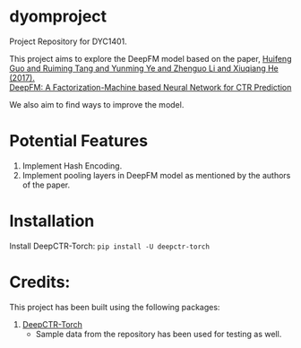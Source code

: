 # dyomproject

Project Repository for DYC1401.

This project aims to explore the DeepFM model based on the paper,
[Huifeng Guo and Ruiming Tang and Yunming Ye and Zhenguo Li and Xiuqiang He (2017).<br> DeepFM: A Factorization-Machine based Neural Network for CTR Prediction](https://arxiv.org/abs/1703.04247v1)

We also aim to find ways to improve the model.

# Potential Features
1. Implement Hash Encoding.
2. Implement pooling layers in DeepFM model as mentioned by the authors of the paper.

# Installation
Install DeepCTR-Torch: `pip install -U deepctr-torch`

# Credits:
This project has been built using the following packages:
1. [DeepCTR-Torch](https://github.com/shenweichen/DeepCTR-Torch)
    * Sample data from the repository has been used for testing as well.
